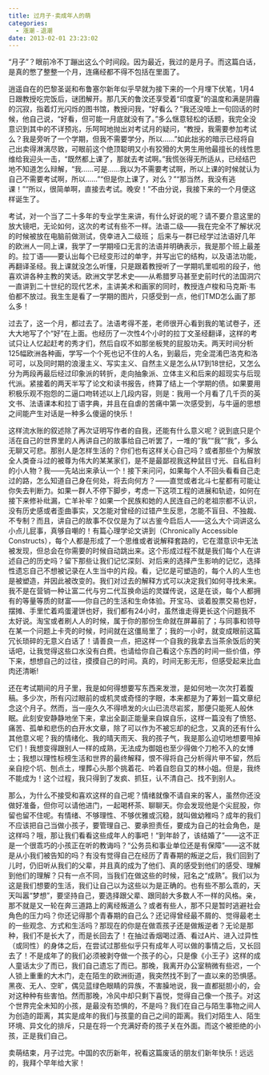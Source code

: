 ```yaml
---
title: 过月子·卖成年人的萌
categories:
  - 漲潮﹣退潮
date: 2013-02-01 23:23:02
---
```


“月子”？眼前冷不丁蹦出这么个时间段。因为最近，我过的是月子。而这篇白话，是真的憋了整整一个月，连痛经都不得不包括在里面了。

逍遥自在的巴黎圣诞和布鲁塞尔新年似乎早就为接下来的一个月埋下伏笔，1月4日跟教授吃完饭后，谜团解开。那几天的鲁汶还享受着“印度夏”的温度和满是阴霾的沉寂，指着灯光闪烁的图书馆，教授问我，“好看么？”我还没噎上一句回话的时候，他自己说，“好看，但可能一月底就没有了。”多么惬意轻松的话题，我完全没意识到其中的不详预兆，乐呵呵地抛出对考试月的疑问，“教授，我需要参加考试么？我是旁听了一个学期，但我不需要学分，所以……”如此拙劣的暗示已经将自己出卖得淋漓尽致，可眼前这个绝顶聪明又小有狡猾的大男生用他最擅长的线性思维给我迎头一击，“既然都上课了，那就去考试啊。”我慌张得无所适从，已经结巴地不知道怎么辩解，“我……可是……我以为不需要考试啊，所以上课的时候就认为自己不需要考试啊，所以……”“但是你上课了，对么？”“那当然，我没有逃课！”“所以，很简单啊，直接去考试。晚安！”不由分说，我接下来的一个月便这样诞生了。

考试，对一个当了二十多年的专业学生来讲，有什么好说的呢？请不要介意这里的放大镜吧，无论如何，这次的考试有些不一样。法语二级——我在完全不了解状况的时候被放在电脑前做测试，侥幸进入二级班； 后来与一群已经学过法语好几年的欧洲人一同上课，我学了一学期哑口无言的法语并明确表示，我是那个班上最差的。拉丁语——要认出每个已经变形过的单字，并写出它的结构，以及语法功能，再翻译圣经。我上课就没怎么听懂，只是跟着教授听了一学期叽里呱啦的段子，他喜欢讲各种主教的笑话。欧洲文学艺术史——从希腊罗马甚至史前时代的法国洞穴一直讲到二十世纪的现代艺术，主讲美术和画家的同时，教授连卢梭和马克斯·韦伯都不放过。我生生是看了一学期的图片，只感受到一点，他们TMD怎么画了那么多！

过去了，这一个月，都过去了。法语考得不差，老师很开心看到我的笔试卷子，还大大地写了个“好”在上面。也经历了一次性4个小时的拉丁文圣经翻译，这样的考试只让人忆起赶考的秀才们，然后自叹不如那坐板凳的屁股功夫。两天时间分析125幅欧洲各种画，学写一个个死也记不住的人名，到最后，完全混淆巴洛克和洛可可，以及同时期的浪漫主义、写实主义、自然主义是怎么从17到18世纪，又怎么分为两段再最后经过印象派的转折，走向抽象派、立体主义和后来的超现实与后现代派。紧接着的两天半写了论文和读书报告，终算了结上一个学期的债。如果要用积极乐观不抱怨的二逼口吻转述以上几段内容，则是：我用一个月看了几千页的英文书、法语课本和拉丁语字典，并且在自虐的苦痛中第一次感受到，与牛逼的思想之间能产生对话是一种多么傻逼的快乐！

这样流水账的叙述除了再次证明写作者的自我，还能有什么意义呢？说到底只是个活在自己的世界里的人再讲自己的故事给自己听罢了，一堆的“我”“我”“我”，多么无聊又可悲。那别人是怎样生活的？你们也有这样关心自己吗？或者那些个为解放全人类奋斗过的被尊为伟大的某某家们，是不是最鄙视我这种鼠目寸光、自私自利的小人物？我——先站出来承认一个！接下来问问，如果每个人不回头看看自己走过的路，怎么知道自己身在何处，将去向何方？——直觉或者北斗七星都有可能让你失去判断力。如果一群人不停下脚步，考虑一下这项工程的进展和轨迹，如何在接下来修补纰漏，亡羊补牢？如果一个民族和她的人民连自己的老祖宗都不认识，没有历史感或者歪曲事实，又怎能对曾经的过错产生反思，怎能不盲目、不独裁、不专制？而且，讲自己的故事不仅仅是为了以古鉴今启后人——这么大个词讲这么小点儿屁事，真够自嘲的！有篇心理学论文讲到（Chronically Accessible Constructs），每个人都是形成了一个思维或者说解释套路的，它在潜意识中无法被发现，但总会在你需要的时候自动跳出来。这个形成过程不就是我们每个人在讲述自己的历史吗？留下那些让我们记忆深刻、对后来的选择产生影响的记忆，选择性遗忘自己不想被记录在人生当中的片段。看，记忆是可塑造的，每个人的人生也是被塑造，并因此被改变的。我们对过去的解释方式可以决定我们如何寻找未来。我不是在营销一种让富二代与穷二代互换命运的灵媒传说，这是在谈，每个人都拥有的等量等质的财富——你自己的生活和生命体验。开宝马、谈着股票交易也好，摆摊、手里忙着鸡蛋灌饼也好，我们都有24小时，虽然谁走得更长这个问题我不太好说。淘宝或者刷人人的时候，属于你的那份生命就在屏幕前了；与同事和领导在某一个问题上卡壳的时候，时间就在这僵局里了；我的一小时，就变成眼前这篇冗长琐碎的无意义白话了！请善良一点，把这样一个自我的我拿去当茶余饭后的笑话吧，让我觉得这些口水没有白费。也请给你自己看这个东西的时间一些价值，停下来，想想自己的过往，摸摸自己的时间。真的，时间无影无形，但感受起来比血肉还清晰!

还在考试期间的月子里，我是如何得想要写东西来发泄，是如何地一次次打着腹稿。多少次，所有闪过眼前的或机灵或奇怪的字眼，本来都是为了筹划一篇文章纪念这个月子。然而，当一座久久不得喷发的火山已流尽岩浆，那便只能死人般休眠。此刻安安静静地坐下来，拿出全副正能量来自娱自乐，这样一篇没有了愤怒、痛苦、孤单和悲伤的白开水文章，除了可以作为不被忘却的纪念，又真的还有什么其他意义呢？我的情绪化、我的晴天雨天、我的孩子气，我是那么迫切地想要甩掉它们！我想变得跟别人一样的成熟，无法成为御姐也至少得做个刀枪不入的女博士；我想以理性标榜生活和世界的最终解释，恨不得将自己分析得片甲不留，然后亲自挖个坑、刨点土，埋葬心头那个挑着花、吟着自怨自艾的林小姐。但是，我终不能成为！这个过程，我只得到了发疯、抓狂，认不清自己、找不到别人。

那么，为什么不接受和喜欢这样的自己呢？情绪就像不请自来的客人，虽然你还没做好准备，但你可以请他进门，一起喝杯茶、聊聊天。你会发现他是个尖屁股，你留也留不住呢。有情绪、不够理性、不够优雅或沉稳，就叫做幼稚吗？成年的我们不应该把自己当做小孩子，要管理自己、要承担责任，要成为自己的社会角色，是这样吗？哦，那让我们看看这些成年人的事吧！“到年龄了，该结婚了”——这不正是一个很乖巧的小孩正在听的教诲吗？“公务员和事业单位还是有保障”——这不就是从小我们被告知的吗？有没有觉得自己在经历了青春期的叛逆之后，我们回到了儿时，仍旧听从我们的父辈，并且真的成为了他们、真的感受到他们的感受、理解到他们的理解？只有一点不同，当我们在做这些的时候，冠名之“成熟”。我们以为这是我们想要的生活，我们让自己以为这些以为是正确的。也有些不那么乖的，天天叫嚣“梦想”，要坚持自己，要选择跟父辈、跟同龄大多数人不一样的风格。亲，那不就是又一轮在奔三道路上的离经叛道么？或者有些人，那不只是暂时逃避社会角色的压力吗？你还记得那个青春期的自己么？还记得曾经最不屑的、觉得最老土的一些观念、方式和生活吗？那现在的你是在做乖孩子还是做叛逆者？无论是那种，我们不是长大了，而是长回去了！在抽过香烟喝过酒、看过A片、进入过异性（或同性）的身体之后，在尝试过那些似乎只有成年人可以做的事情之后，又长回去了！不是成年了的我们必须被剥夺做一个孩子的心，只是像《小王子》这样的成人童话太少了而已，我们自己遗忘了而已。那晚，我离开办公室稍微有些迟，一个人锁上重重的大木门，走在陌生的欧洲街道，我突然找不到了一直以来的恐惧感。黑夜、无人、空旷，偶见蓝绿色眼睛的异族，不害臊地说，我一直都挺胆小的，会对这种种有些害怕。然而那晚，冷风中却只剩下喜悦，觉得自己像一个孩子。对这个世界完全未知的小孩，是最没有恐惧的，不是吗？我们在自己与陌生事物之间人为创造的距离，其实是成年的我们与孩童的自己之间的距离。我们对陌生人、陌生环境、异文化的排斥，只是在将一个充满好奇的孩子关在外面。而这个被拒绝的小孩，正是我们自己。

卖萌结束，月子过完。中国的农历新年，祝看这篇废话的朋友们新年快乐！远远的，我拜个早年给大家！